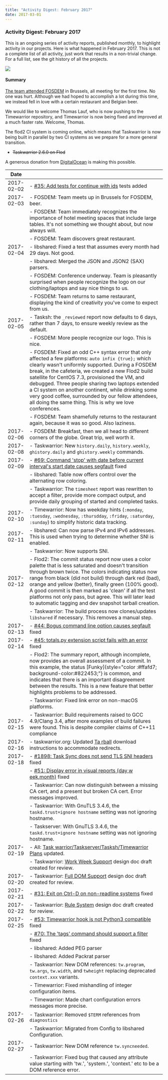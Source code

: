 ```yaml
---
title: "Activity Digest: February 2017"
date: 2017-03-01
---
```


### Activity Digest: February 2017 

This is an ongoing series of activity reports, published monthly, to highlight activity in our projects.
Here is what happened in February 2017. This is not a complete list of all activity, just work that results in a non-trivial change.
For a full list, see the git history of all the projects.

![](/images/perbacco.png)

#### Summary

[The team attended FOSDEM](/news/news.20170208) in Brussels, all meeting for the first time.
No one was hurt.
Although we had hoped to accomplish a lot during this time, we instead fell in love with a certain restaurant and Belgian beer.

We would like to welcome Thomas Lauf, who is now pushing to the Timewarrior repository, and Timewarrior is now being fixed and improved at a much faster rate.
Welcome, Thomas.

The flod2 CI system is coming online, which means that Taskwarrior is now being built in parallel by two CI systems as we prepare for a more general transition.

- ~~Taskwarrior 2.6.0 on Flod~~

A generous donation from [DigitalOcean](https://www.digitalocean.com) is making this possible.

| Date       |                                                                                                                                                                                                                                                                                                                                                                                                                                                                                               | 
|------------|-----------------------------------------------------------------------------------------------------------------------------------------------------------------------------------------------------------------------------------------------------------------------------------------------------------------------------------------------------------------------------------------------------------------------------------------------------------------------------------------------|
| 2017-02-02 | - [#35: Add tests for continue with ids](https://github.com/GothenburgBitFactory/timewarrior/issues/35) tests added                                                                                                                                                                                                                                                                                                                                                                           |
| 2017-02-03 | - FOSDEM: Team meets up in Brussels for FOSDEM, beer.                                                                                                                                                                                                                                                                                                                                                                                                                                         |
|            | - FOSDEM: Team immediately recognizes the importance of hotel meeting spaces that include large tables. It's not something we thought about, but now always will.                                                                                                                                                                                                                                                                                                                             |                                                                                                                                             |
|            | - FOSDEM: Team discovers great restaurant.                                                                                                                                                                                                                                                                                                                                                                                                                                                    |
| 2017-02-04 | - libshared: Fixed a test that assumes every month had 29 days. Not good.                                                                                                                                                                                                                                                                                                                                                                                                                     |
|            | - libshared: Merged the JSON and JSON2 (SAX) parsers.                                                                                                                                                                                                                                                                                                                                                                                                                                         |
|            | - FOSDEM: Conference underway. Team is pleasantly surprised when people recognize the logo on our clothing/laptops and say nice things to us.                                                                                                                                                                                                                                                                                                                                                 |                                                                                                                                             |
|            | - FOSDEM: Team returns to same restaurant, displaying the kind of creativity you've come to expect from us.                                                                                                                                                                                                                                                                                                                                                                                   |
| 2017-02-05 | - Tasksh: the `_reviewed` report now defaults to 6 days, rather than 7 days, to ensure weekly review as the default.                                                                                                                                                                                                                                                                                                                                                                          |
|            | - FOSDEM: More people recognize our logo. This is nice.                                                                                                                                                                                                                                                                                                                                                                                                                                       |                                                                                                                                             |
|            | - FOSDEM: Fixed an odd C++ syntax error that only affected a few platforms: `auto infix {true};` which clearly wasn't uniformly supported. During a FOSDEM break, in the cafeteria, we created a new Flod2 build satellite for CentOS 7.3, provisioned the VM, and debugged. Three people sharing two laptops extended a CI system on another continent, while drinking some very good coffee, surrounded by our fellow attendees, all doing the same thing. This is why we love conferences. |                                                                                                                                                                                                                                                                                                                                                                                                                                                               |
|            | - FOSDEM: Team shamefully returns to the restaurant again, because it was so good. Also laziness.                                                                                                                                                                                                                                                                                                                                                                                             |                                                                                                                                                                                                                                                                                                                                                                                                                                                                                                |
| 2017-02-06 | - FOSDEM: Breakfast, then we all head to different corners of the globe. Great trip, well worth it.                                                                                                                                                                                                                                                                                                                                                                                           |                                                                                                                                                                                                                                                                                                                                                                                                                                                                                                |
| 2017-02-08 | - Taskwarrior: New `history.daily`, `history.weekly`, `ghistory.daily` and `ghistory.weekly` commands.                                                                                                                                                                                                                                                                                                                                                                                        |
| 2017-02-09 | - [#69: Command 'stop' with date before current interval's start date causes segfault](https://github.com/GothenburgBitFactory/timewarrior/issues/69) fixed                                                                                                                                                                                                                                                                                                                                   |
|            | - libshared: Table now offers control over the alternating row coloring.                                                                                                                                                                                                                                                                                                                                                                                                                      |
|            | - Taskwarrior: The `timesheet` report was rewritten to accept a filter, provide more compact output, and provide daily grouping of started and completed tasks.                                                                                                                                                                                                                                                                                                                               |
| 2017-02-10 | - Timewarrior: Now has weekday hints (`:monday`, `:tuesday`, `:wednesday`, `:thursdday`, `:friday`, `:saturday`, `:sunday`) to simplify historic data tracking.                                                                                                                                                                                                                                                                                                                               |
| 2017-02-11 | - libshared: Can now parse IPv4 and IPv6 addresses. This is used when trying to determine whether SNI is enabled.                                                                                                                                                                                                                                                                                                                                                                             |                                                                                                                                                                                                                                                                                                                                                                                                                                                                                                |
|            | - Taskwarrior: Now supports SNI.                                                                                                                                                                                                                                                                                                                                                                                                                                                              |
| 2017-02-12 | - Flod2: The commit status report now uses a color palette that is less saturated and doesn't transition through brown twice. The colors indicating status now range from black (did not build) through dark red (bad), orange and yellow (better), finally green (100% good). A good commit is then marked as 'clean' if all the test platforms not only pass, but agree. This will later lead to automatic tagging and dev snapshot tarball creation.                                       |                                                                                                                                                                                                                                                                                                                                                                                                                                                                                                |
|            | - Taskwarrior: The build process now clones/updates `libshared` if necessary. This removes a manual step.                                                                                                                                                                                                                                                                                                                                                                                     |                                                                                                                                                                                                                                                                                                                                                                                                                                                                                               |
| 2017-02-13 | - [#44: Bogus command line option causes segfault](https://github.com/GothenburgBitFactory/timewarrior/issues/44) fixed                                                                                                                                                                                                                                                                                                                                                                       |
| 2017-02-14 | - [#45: totals.py extension script fails with an error](https://github.com/GothenburgBitFactory/timewarrior/issues/45) fixed                                                                                                                                                                                                                                                                                                                                                                  |
|            | - Flod2: The summary report, although incomplete, now provides an overall assessment of a commit. In this example, the status [Funky]{style="color :#ffafd7; background-color:#822453;"} is common, and indicates that there is an important disagreement between the results. This is a new feature that better highlights problems to be addressed.                                                                                                                                         |                                                                                                                                                                                                                                                                                                                                                                                                                                                                                               |
|            | - Taskwarrior: Fixed link error on non-macOS platforms.                                                                                                                                                                                                                                                                                                                                                                                                                                       |
| 2017-02-15 | - Taskwarrior: Build requirements raised to GCC 4.9/Clang 3.4, after more examples of build failures were found. This is despite compiler claims of C++11 compliance                                                                                                                                                                                                                                                                                                                          |                                                                                                                                                                                                                                                                                                                                                                                                                                                                                               |
| 2017-02-16 | - taskwarrior.org: Updated [Ta rball](/docs/taskserver/tarball) download instructions to accommodate redirects.                                                                                                                                                                                                                                                                                                                                                                               |
| 2017-02-18 | - [#1898: Task Sync does not send TLS SNI headers](https://github.com/GothenburgBitFactory/taskwarrior/issues/1898) fixed                                                                                                                                                                                                                                                                                                                                                                     |
|            | - [#51: Display error in visual reports (day,w eek,month)](https://github.com/GothenburgBitFactory/timewarrior/issues/51) fixed                                                                                                                                                                                                                                                                                                                                                               |
|            | - Taskwarrior: Can now distinguish between a missing CA cert, and a present but broken CA cert. Error messages improved.                                                                                                                                                                                                                                                                                                                                                                      |                                                                                                                                                                                                                                                                                                                                                                                                                                                                                               |
|            | - Taskwarrior: With GnuTLS 3.4.6, the `taskd.trust=ignore hostname` setting was not ignoring hostname.                                                                                                                                                                                                                                                                                                                                                                                        |
|            | - Taskserver: With GnuTLS 3.4.6, the `taskd.trust=ignore hostname` setting was not ignoring hostname.                                                                                                                                                                                                                                                                                                                                                                                         |
| 2017-02-19 | - All: [Task warrior/Taskserver/Tasksh/Timewarrior Plans](https://github.com/GothenburgBitFactory/taskwarrior/tree/develop/doc/devel/rfcs/plans.md) updated.                                                                                                                                                                                                                                                                                                                                  |
|            | - Taskwarrior: [Work Week Support](https://github.com/GothenburgBitFactory/taskwarrior/tree/develop/doc/devel/rfcs/plans.md) design doc draft created for review.                                                                                                                                                                                                                                                                                                                             |
| 2017-02-20 | - Taskwarrior: [Full DOM Support](https://github.com/GothenburgBitFactory/taskwarrior/tree/develop/doc/devel/rfcs/dom.md) design doc draft created for review.                                                                                                                                                                                                                                                                                                                                |
| 2017-02-21 | - [#31: Exit on Ctrl-D on non-readline systems](https://github.com/GothenburgBitFactory/taskshell/issues/31) fixed                                                                                                                                                                                                                                                                                                                                                                            |
| 2017-02-22 | - Taskwarrior: [Rule System](https://github.com/GothenburgBitFactory/taskwarrior/tree/develop/doc/devel/rfcs/rules.md) design doc draft created for review.                                                                                                                                                                                                                                                                                                                                   |
| 2017-02-25 | - [#53: Timewarrior hook is not Python3 compatible](https://github.com/GothenburgBitFactory/timewarrior/issues/53) fixed                                                                                                                                                                                                                                                                                                                                                                      |
|            | - [#70: The 'tags' command should support a filter](https://github.com/GothenburgBitFactory/timewarrior/issues/70) fixed                                                                                                                                                                                                                                                                                                                                                                      |
|            | - libshared: Added PEG parser                                                                                                                                                                                                                                                                                                                                                                                                                                                                 |
|            | - libshared: Added Packrat parser                                                                                                                                                                                                                                                                                                                                                                                                                                                             |
|            | - Taskwarrior: New DOM references: `tw.program`, `tw.args`, `tw.width`, and `twheight` replacing deprecated `context.xxx` variants.                                                                                                                                                                                                                                                                                                                                                           |
|            | - Timewarrior: Fixed mishandling of integer configuration items.                                                                                                                                                                                                                                                                                                                                                                                                                              |
|            | - Timewarrior: Made chart configuration errors messages more precise.                                                                                                                                                                                                                                                                                                                                                                                                                         |
| 2017-02-26 | - Taskwarrior: Removed `$TERM` references from `diagnostics`                                                                                                                                                                                                                                                                                                                                                                                                                                  |
|            | - Taskwarrior: Migrated from Config to libshared Configuration.                                                                                                                                                                                                                                                                                                                                                                                                                               |
| 2017-02-27 | - Taskwarrior: New DOM reference `tw.syncneeded`.                                                                                                                                                                                                                                                                                                                                                                                                                                             |
|            | - Taskwarrior: Fixed bug that caused any attribute value starting with 'tw.', 'system.', 'context.' etc to be a DOM reference error.                                                                                                                                                                                                                                                                                                                                                          |
